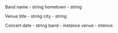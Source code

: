 Band
name - string
hometown - string

Venue
title - string
city - string


Concert 
date - string
band - instance
venue - intence


